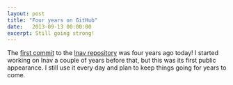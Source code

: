 ```yaml
---
layout: post
title: "Four years on GitHub"
date:   2013-09-13 00:00:00
excerpt: Still going strong!
---
```


The [first commit](https://github.com/tstack/lnav/commit/b4ec432515e95e86ec9d711833b8cb34d0912546)
to the [lnav repository](https://github.com/tstack/lnav) was four years ago
today!  I started working on lnav a couple of years before that, but this was
its first public appearance. I still use it every day and plan to keep things
going for years to come.
